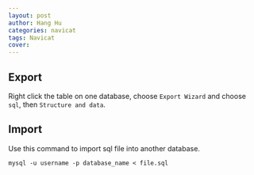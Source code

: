 ```yaml
---
layout: post
author: Hang Hu
categories: navicat
tags: Navicat 
cover: 
---
```


## Export

Right click the table on one database, choose `Export Wizard` and choose `sql`, then `Structure and data`.
## Import

Use this command to import sql file into another database.

```
mysql -u username -p database_name < file.sql
```

